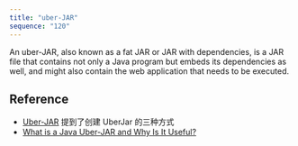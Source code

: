 ```yaml
---
title: "uber-JAR"
sequence: "120"
---
```


An uber-JAR, also known as a fat JAR or JAR with dependencies,
is a JAR file that contains not only a Java program but embeds its dependencies as well,
and might also contain the web application that needs to be executed.

## Reference

- [Uber-JAR](https://imagej.net/develop/uber-jars) 提到了创建 UberJar 的三种方式
- [What is a Java Uber-JAR and Why Is It Useful?](https://blog.payara.fish/what-is-a-java-uber-jar)
